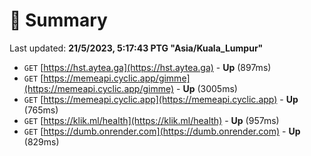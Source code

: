 # 📖 Summary
Last updated: **21/5/2023, 5:17:43 PTG "Asia/Kuala_Lumpur"**

- `GET` [https://hst.aytea.ga](https://hst.aytea.ga) - **Up** (897ms)
- `GET` [https://memeapi.cyclic.app/gimme](https://memeapi.cyclic.app/gimme) - **Up** (3005ms)
- `GET` [https://memeapi.cyclic.app](https://memeapi.cyclic.app) - **Up** (765ms)
- `GET` [https://klik.ml/health](https://klik.ml/health) - **Up** (957ms)
- `GET` [https://dumb.onrender.com](https://dumb.onrender.com) - **Up** (829ms)
